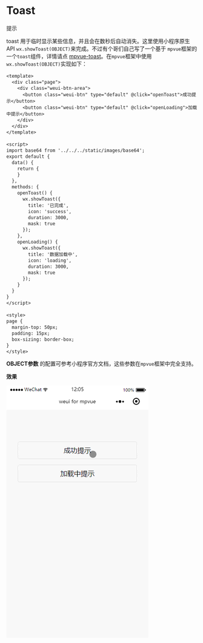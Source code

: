 #  Toast
提示

toast 用于临时显示某些信息，并且会在数秒后自动消失。这里使用小程序原生 API `wx.showToast(OBJECT)`来完成。不过有个哥们自己写了一个基于 `mpvue`框架的一个`toast`组件，详情请点 [mpvue-toast](https://github.com/linrui1994/mpvue-toast)。在`mpvue`框架中使用`wx.showToast(OBJECT)`实现如下：

``` vue
<template>
  <div class="page">
    <div class="weui-btn-area">
      <button class="weui-btn" type="default" @click="openToast">成功提示</button>
      <button class="weui-btn" type="default" @click="openLoading">加载中提示</button>
    </div>
  </div>
</template>

<script>
import base64 from '../../../static/images/base64';
export default {
  data() {
    return {
    }
  },
  methods: {
    openToast() {
      wx.showToast({
        title: '已完成',
        icon: 'success',
        duration: 3000,
        mask: true
      });
    },
    openLoading() {
      wx.showToast({
        title: '数据加载中',
        icon: 'loading',
        duration: 3000,
        mask: true
      });
    }
  }
}
</script>

<style>
page {
  margin-top: 50px;
  padding: 15px;
  box-sizing: border-box;
}
</style>

```
**OBJECT参数** 的配置可参考小程序官方文档，这些参数在`mpvue`框架中完全支持。

**效果**

![toast](_img/toast01.gif)
